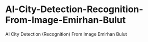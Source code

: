 # AI-City-Detection-Recognition-From-Image-Emirhan-Bulut
AI City Detection (Recognition) From Image Emirhan Bulut
